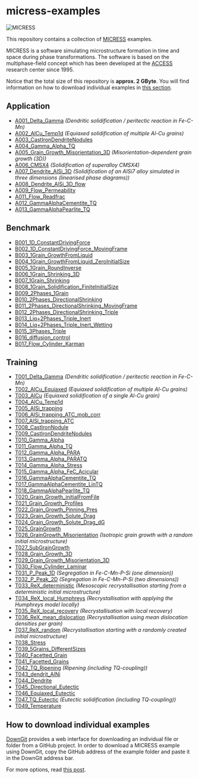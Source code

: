 # micress-examples

![MICRESS](logo.png)

This repository contains a collection of [MICRESS][1] examples.

MICRESS is a software simulating microstructure formation in time and space 
during phase transformations. The software is based on the multiphase-field 
concept which has been developed at the [ACCESS][2] research center since 1995.

Notice that the total size of this repository is **approx. 2 GByte**. You will 
find information on how to download individual examples in [this section][3].

[1]: http://www.micress.de

[2]: http://www.access-technology.de

[3]: #how-to-download-individual-examples

## Application

*   [A001_Delta_Gamma](Application/A001_Delta_Gamma) *(Dendritic solidification / peritectic reaction in Fe-C-Mn)*
*   [A002_AlCu_Temp1d](Application/A002_AlCu_Temp1d) *(Equiaxed solidification of multiple Al-Cu grains)*
*   [A003_CastIronDendriteNodules](Application/A003_CastIronDendriteNodules)
*   [A004_Gamma_Alpha_TQ](Application/A004_Gamma_Alpha_TQ)
*   [A005_Grain_Growth_Misorientation_3D](Application/A005_Grain_Growth_Misorientation_3D) *(Misorientation-dependent grain growth (3D))*
*   [A006_CMSX4](Application/A006_CMSX4) *(Solidification of superalloy CMSX4)*
*   [A007_Dendrite_AlSi_3D](Application/A007_Dendrite_AlSi_3D) *(Solidification of an AlSi7 alloy simulated in three dimensions (linearised phase diagrams))*
*   [A008_Dendrite_AlSi_3D_flow](Application/A008_Dendrite_AlSi_3D_flow)
*   [A009_Flow_Permeability](Application/A009_Flow_Permeability)
*   [A011_Flow_Readfrac](Application/A011_Flow_Readfrac)
*   [A012_GammaAlphaCementite_TQ](Application/A012_GammaAlphaCementite_TQ)
*   [A013_GammaAlphaPearlite_TQ](Application/A013_GammaAlphaPearlite_TQ)

## Benchmark

*   [B001_1D_ConstantDrivingForce](Benchmark/B001_1D_ConstantDrivingForce)
*   [B002_1D_ConstantDrivingForce_MovingFrame](Benchmark/B002_1D_ConstantDrivingForce_MovingFrame)
*   [B003_1Grain_GrowthFromLiquid](Benchmark/B003_1Grain_GrowthFromLiquid)
*   [B004_1Grain_GrowthFromLiquid_ZeroInitialSize](Benchmark/B004_1Grain_GrowthFromLiquid_ZeroInitialSize)
*   [B005_1Grain_RoundInverse](Benchmark/B005_1Grain_RoundInverse)
*   [B006_1Grain_Shrinking_3D](Benchmark/B006_1Grain_Shrinking_3D)
*   [B007_1Grain_Shrinking](Benchmark/B007_1Grain_Shrinking)
*   [B008_1Grain_Solidification_FiniteInitialSize](Benchmark/B008_1Grain_Solidification_FiniteInitialSize)
*   [B009_2Phases_1Grain](Benchmark/B009_2Phases_1Grain)
*   [B010_2Phases_DirectionalShrinking](Benchmark/B010_2Phases_DirectionalShrinking)
*   [B011_2Phases_DirectionalShrinking_MovingFrame](Benchmark/B011_2Phases_DirectionalShrinking_MovingFrame)
*   [B012_2Phases_DirectionalShrinking_Triple](Benchmark/B012_2Phases_DirectionalShrinking_Triple)
*   [B013_Liq+2Phases_Triple_Inert](B013_Liq+2Phases_Triple_Inert)
*   [B014_Liq+2Phases_Triple_Inert_Wetting](B014_Liq+2Phases_Triple_Inert_Wetting)
*   [B015_3Phases_Triple](Benchmark/B015_3Phases_Triple)
*   [B016_diffusion_control](Benchmark/B016_diffusion_control)
*   [B017_Flow_Cylinder_Karman](Benchmark/B017_Flow_Cylinder_Karman)

## Training

*   [T001_Delta_Gamma](Training/T001_Delta_Gamma) *(Dendritic solidification / peritectic reaction in Fe-C-Mn)*
*   [T002_AlCu_Equiaxed](Training/T002_AlCu_Equiaxed) *(Equiaxed solidification of multiple Al-Cu grains)*
*   [T003_AlCu](Training/T003_AlCu) *(Equiaxed solidification of a single Al-Cu grain)*
*   [T004_AlCu_Temp1d](Training/T004_AlCu_Temp1d)
*   [T005_AlSi_trapping](Training/T005_AlSi_trapping)
*   [T006_AlSi_trapping_ATC_mob_corr](Training/T006_AlSi_trapping_ATC_mob_corr)
*   [T007_AlSi_trapping_ATC](Training/T007_AlSi_trapping_ATC)
*   [T008_CastIronNodule](Training/T008_CastIronNodule)
*   [T009_CastIronDendriteNodules](Training/T009_CastIronDendriteNodules)
*   [T010_Gamma_Alpha](Training/T010_Gamma_Alpha)
*   [T011_Gamma_Alpha_TQ](Training/T011_Gamma_Alpha_TQ)
*   [T012_Gamma_Alpha_PARA](Training/T012_Gamma_Alpha_PARA)
*   [T013_Gamma_Alpha_PARATQ](Training/T013_Gamma_Alpha_PARATQ)
*   [T014_Gamma_Alpha_Stress](Training/T014_Gamma_Alpha_Stress)
*   [T015_Gamma_Alpha_FeC_Acicular](Training/T015_Gamma_Alpha_FeC_Acicular)
*   [T016_GammaAlphaCementite_TQ](Training/T016_GammaAlphaCementite_TQ)
*   [T017_GammaAlphaCementite_LinTQ](Training/T017_GammaAlphaCementite_LinTQ)
*   [T018_GammaAlphaPearlite_TQ](Training/T018_GammaAlphaPearlite_TQ)
*   [T020_Grain_Growth_initialFromFile](Training/T020_Grain_Growth_initialFromFile)
*   [T021_Grain_Growth_Profiles](Training/T021_Grain_Growth_Profiles)
*   [T022_Grain_Growth_Pinning_Pres](Training/T022_Grain_Growth_Pinning_Pres)
*   [T023_Grain_Growth_Solute_Drag](Training/T023_Grain_Growth_Solute_Drag)
*   [T024_Grain_Growth_Solute_Drag_dG](Training/T024_Grain_Growth_Solute_Drag_dG)
*   [T025_GrainGrowth](Training/T025_GrainGrowth)
*   [T026_GrainGrowth_Misorientation](Training/T026_GrainGrowth_Misorientation) *(Isotropic grain growth with a random initial microstructure)*
*   [T027_SubGrainGrowth](Training/T027_SubGrainGrowth)
*   [T028_Grain_Growth_3D](Training/T028_Grain_Growth_3D)
*   [T029_Grain_Growth_Misorientation_3D](Training/T029_Grain_Growth_Misorientation_3D)
*   [T030_Flow_Cylinder_Laminar](Training/T030_Flow_Cylinder_Laminar)
*   [T031_P_Peak_1D](Training/T031_P_Peak_1D) *(Segregation in Fe-C-Mn-P-Si (one dimension))*
*   [T032_P_Peak_2D](Training/T032_P_Peak_2D) *(Segregation in Fe-C-Mn-P-Si (two dimensions))*
*   [T033_ReX_deterministic](Training/T033_ReX_deterministic) *(Mesoscopic recrystallisation starting from a deterministic initial microstructure)*
*   [T034_ReX_local_Humphreys](Training/T034_ReX_local_Humphreys) *(Recrystallisation with applying the Humphreys model locally)*
*   [T035_ReX_local_recovery](Training/T035_ReX_local_recovery) *(Recrystallisation with local recovery)*
*   [T036_ReX_mean_dislocation](Training/T036_ReX_mean_dislocation) *(Recrystallisation using mean dislocation densities per grain)*
*   [T037_ReX_random](Training/T037_ReX_random) *(Recrystallisation starting with a randomly created initial microstructure)*
*   [T038_Stress](Training/T038_Stress)
*   [T039_5Grains_DifferentSizes](Training/T039_5Grains_DifferentSizes)
*   [T040_Facetted_Grain](Training/T040_Facetted_Grain)
*   [T041_Facetted_Grains](Training/T041_Facetted_Grains)
*   [T042_TQ_Ripening](Training/T042_TQ_Ripening) *(Ripening (including TQ-coupling))*
*   [T043_dendrit_AlNi](Training/T043_dendrit_AlNi)
*   [T044_Dendrite](Training/T044_Dendrite)
*   [T045_Directional_Eutectic](Training/T045_Directional_Eutectic)
*   [T046_Equiaxed_Eutectic](Training/T046_Equiaxed_Eutectic)
*   [T047_TQ_Eutectic](Training/T047_TQ_Eutectic) *(Eutectic solidification (including TQ-coupling))*
*   [T049_Temperature](Training/T049_Temperature)

## How to download individual examples

[DownGit][11] provides a web interface for downloading an individual file or 
folder from a GitHub project. In order to download a MICRESS example using 
DownGit, copy the GitHub address of the example folder and paste it in the 
DownGit address bar.

For more options, read [this post][10]. 

[10]: https://stackoverflow.com/a/18194523/6238076

[11]: https://minhaskamal.github.io/DownGit
